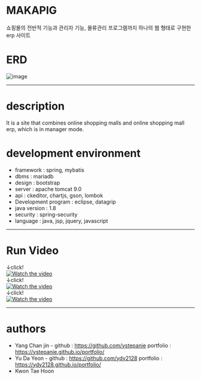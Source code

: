 # MAKAPIG
쇼핑몰의 전반적 기능과 관리자 기능, 물류관리 프로그램까지 하나의 웹 형태로 구현한 erp 사이트

# ERD
![image](https://user-images.githubusercontent.com/65270992/107955729-7703e200-6fe1-11eb-9684-630cbd241ffb.png)

---
# description
It is a site that combines online shopping malls and online shopping mall erp, which is in manager mode.

# development environment
* framework : spring, mybatis
* dbms : mariadb
* design : bootstrap
* server : apache tomcat 9.0
* api : ckeditor, chartjs, gson, lombok
* Development program : eclipse, datagrip
* java version : 1.8
* security : spring-security
* language : java, jsp, jquery, javascript

---
# Run Video
↓click!  
[![Watch the video](https://img.youtube.com/vi/k0KU1AfX8Lw/0.jpg)](https://youtu.be/k0KU1AfX8Lw)  
↓click!  
[![Watch the video](https://img.youtube.com/vi/PzMemJM4b_4/0.jpg)](https://youtu.be/PzMemJM4b_4)  
↓click!  
[![Watch the video](https://img.youtube.com/vi/1KVjb6pE62A/0.jpg)](https://youtu.be/1KVjb6pE62A)  

---
# authors
* Yang Chan jin - github : <https://github.com/ystepanie> portfolio : <https://ystepanie.github.io/portfolio/>
* Yu Da Yeon - github : <https://github.com/ydy2128> portfolio : <https://ydy2128.github.io/portfolio/>
* Kwon Tae Hoon
